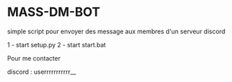 # MASS-DM-BOT
simple script pour envoyer des message aux membres d'un serveur discord

1 - start setup.py 2 - start start.bat

Pour me contacter

discord : userrrrrrrrrrr__
